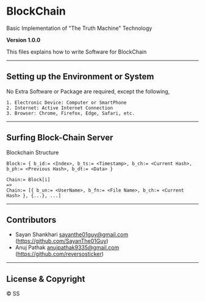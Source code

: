 # BlockChain
Basic Implementation of "The Truth Machine" Technology

**Version 1.0.0**

This files explains how to write Software for BlockChain

---

## Setting up the Environment or System

No Extra Software or Package are required, except the following,

	1. Electronic Device: Computer or SmartPhone
	2. Internet: Active Internet Connection
	3. Browser: Chrome, Firefox, Edge, Safari, etc.

---

## Surfing Block-Chain Server

Blockchain Structure

~~~~
Block:= { b_id:= <Index>, b_ts:= <Timestamp>, b_ch:= <Current Hash>, b_ph:= <Previous Hash>, b_dt:= <Data> }

Chain:= Block[i]
=>
Chain:= [{ b_un:= <UserName>, b_fn:= <File Name>, b_ch:= <Current Hash> }, {...}, ...]
~~~~

---

## Contributors

- Sayan Shankhari	<sayanthe01guy@gmail.com>	(https://github.com/SayanThe01Guy)
- Anuj Pathak		<anujpathak9335@gmail.com>	(https://github.com/reversosticker)

---

## License & Copyright

© SS
